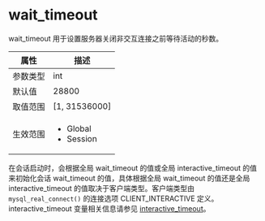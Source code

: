 wait_timeout 
=================================

wait_timeout 用于设置服务器关闭非交互连接之前等待活动的秒数。


| **属性** |                                                   **描述**                                                   |
|--------|------------------------------------------------------------------------------------------------------------|
| 参数类型   | int                                                                                                        |
| 默认值    | 28800                                                                                                      |
| 取值范围   | \[1, 31536000\]                                                                                            |
| 生效范围   | <ul><li>Global</li><li>Session</li></ul>    |



在会话启动时，会根据全局 wait_timeout 的值或全局 interactive_timeout 的值来初始化会话 wait_timeout 的值，具体根据全局 wait_timeout 的值还是全局 interactive_timeout 的值取决于客户端类型。客户端类型由 `mysql_real_connect()` 的连接选项 CLIENT_INTERACTIVE 定义。 interactive_timeout 变量相关信息请参见 **[](gi9a68)** [interactive_timeout](../2.system-variables/14.interactive_timeout.md)。
